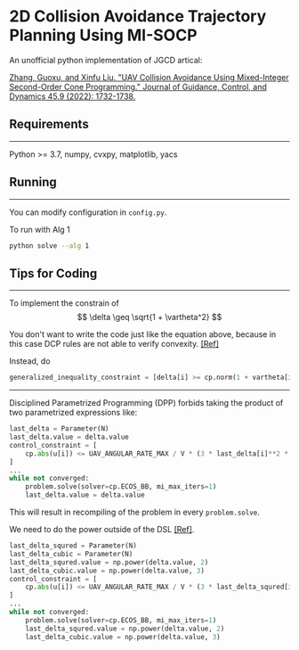 # 2D Collision Avoidance Trajectory Planning Using MI-SOCP
An unofficial python implementation of JGCD artical:

[Zhang, Guoxu, and Xinfu Liu. "UAV Collision Avoidance Using Mixed-Integer Second-Order Cone Programming." Journal of Guidance, Control, and Dynamics 45.9 (2022): 1732-1738.](https://www.researchgate.net/publication/360330736_UAV_Collision_Avoidance_Using_Mixed-Integer_Second-Order_Cone_Programming)

## Requirements
-----
Python >= 3.7, numpy, cvxpy, matplotlib, yacs

## Running
-----
You can modify configuration in `config.py`.

To run with Alg 1
```bash
python solve --alg 1
```

## Tips for Coding
-----
To implement the constrain of 
$$
\delta \geq \sqrt{1 + \vartheta^2}
$$

You don't want to write the code just like the equation above, because in this case DCP rules are not able to verify convexity. [[Ref]](https://dcp.stanford.edu/rules)

Instead, do
```python
generalized_inequality_constraint = [delta[i] >= cp.norm(1 + vartheta[i]) for i in range(N)]
```

-----
Disciplined Parametrized Programming (DPP) forbids taking the product of two parametrized expressions like:
```python
last_delta = Parameter(N)
last_delta.value = delta.value
control_constraint = [
    cp.abs(u[i]) <= UAV_ANGULAR_RATE_MAX / V * (3 * last_delta[i]**2 * delta[i] - 2 * last_delta[i]**3) for i in range(N)
]
...
while not converged:
    problem.solve(solver=cp.ECOS_BB, mi_max_iters=1)
    last_delta.value = delta.value
```
This will result in recompiling of the problem in every `problem.solve`.

We need to do the power outside of the DSL [[Ref]](https://www.cvxpy.org/tutorial/advanced/index.html#disciplined-parametrized-programming).

```python
last_delta_squred = Parameter(N)
last_delta_cubic = Parameter(N)
last_delta_squred.value = np.power(delta.value, 2)
last_delta_cubic.value = np.power(delta.value, 3)
control_constraint = [
    cp.abs(u[i]) <= UAV_ANGULAR_RATE_MAX / V * (3 * last_delta_squred[i] * delta[i] - 2 * last_delta_cubic[i]) for i in range(N)
]
...
while not converged:
    problem.solve(solver=cp.ECOS_BB, mi_max_iters=1)
    last_delta_squred.value = np.power(delta.value, 2)
    last_delta_cubic.value = np.power(delta.value, 3)
```